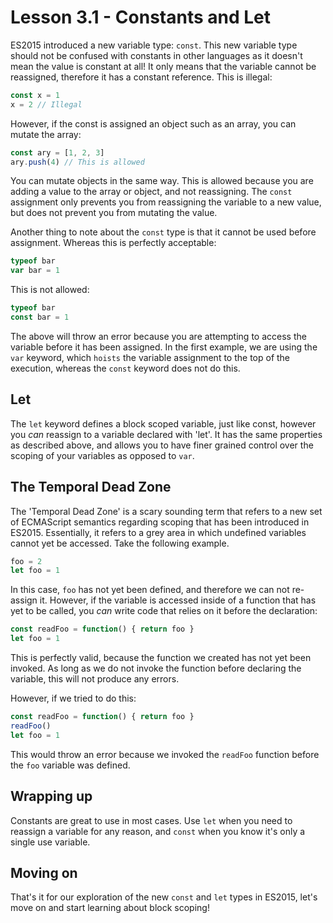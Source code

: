 # Lesson 3.1 - Constants and Let

ES2015 introduced a new variable type: `const`. This new variable type should
not be confused with constants in other languages as it doesn't mean the value is constant at all!
It only means that the variable cannot be reassigned, therefore it has a constant reference. This is illegal:

```js
const x = 1
x = 2 // Illegal
```

However, if the const is assigned an object such as an array, you can mutate
the array:

```js
const ary = [1, 2, 3]
ary.push(4) // This is allowed
```

You can mutate objects in the same way. This is allowed because you are adding
a value to the array or object, and not reassigning. The `const` assignment
only prevents you from reassigning the variable to a new value, but does not
prevent you from mutating the value.

Another thing to note about the `const` type is that it cannot be used before
assignment. Whereas this is perfectly acceptable:

```js
typeof bar
var bar = 1
```

This is not allowed:

```js
typeof bar
const bar = 1
```

The above will throw an error because you are attempting to access the variable
before it has been assigned. In the first example, we are using the `var`
keyword, which `hoists` the variable assignment to the top of the execution,
whereas the `const` keyword does not do this.

## Let

The `let` keyword defines a block scoped variable, just like const,
however you *can* reassign to a variable declared with 'let'. It has the same properties as
described above, and allows you to have finer grained control over the scoping
of your variables as opposed to `var`.

## The Temporal Dead Zone

The 'Temporal Dead Zone' is a scary sounding term that refers to a new set of
ECMAScript semantics regarding scoping that has been introduced in ES2015.
Essentially, it refers to a grey area in which undefined variables cannot yet
be accessed. Take the following example.

```js
foo = 2
let foo = 1
```

In this case, `foo` has not yet been defined, and therefore we can not re-assign
it. However, if the variable is accessed inside of a function that has yet
to be called, you *can* write code that relies on it before the declaration:

```js
const readFoo = function() { return foo }
let foo = 1
```

This is perfectly valid, because the function we created has not yet been
invoked. As long as we do not invoke the function before declaring the variable,
this will not produce any errors.

However, if we tried to do this:

```js
const readFoo = function() { return foo }
readFoo()
let foo = 1
```

This would throw an error because we invoked the `readFoo` function before the
`foo` variable was defined.

## Wrapping up

Constants are great to use in most cases. Use `let` when you need to
reassign a variable for any reason, and `const` when you know it's only a
single use variable.

## Moving on

That's it for our exploration of the new `const` and `let` types in ES2015, let's move on
and start learning about block scoping!
